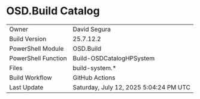 ﻿# OSD.Build Catalog

| | |
|-|-|
| Owner | David Segura |
| Build Version | 25.7.12.2 |
| PowerShell Module | OSD.Build |
| PowerShell Function | Build-OSDCatalogHPSystem |
| Files | build-system.* |
| Build Workflow | GitHub Actions |
| Last Update | Saturday, July 12, 2025 5:04:24 PM UTC |

